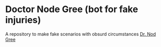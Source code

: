 # Doctor Node Gree (bot for fake injuries)
A repository to make fake scenarios with obsurd circumstances
[Dr. Nod Gree](https://twitter.com/DrNod)

